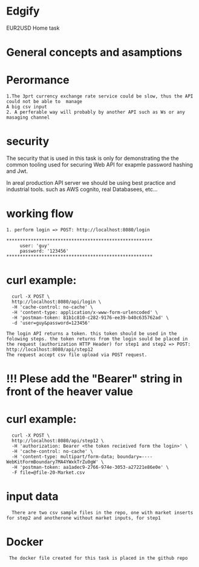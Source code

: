 # Edgify
EUR2USD Home task
# General concepts and asamptions
   # Perormance
    1.The 3prt currency exchange rate service could be slow, thus the API could not be able to  manage
    A big csv input
    2. A perferable way will probably by another API such as Ws or any masaging channel
   # security
   The security that is used in this task is only for demonstrating the the common tooling used for securing Web API for exapmle password hashing and Jwt.

   In areal production API server we should be using best practice and industrial tools. such as AWS cognito, real Databasees, etc...
    
   # working flow
    1. perform login => POST: http://localhost:8080/login

    ****************************************************** 
         user: 'guy'
         password: '123456'
    ******************************************************

   # curl example:
      curl -X POST \
      http://localhost:8080/api/login \
      -H 'cache-control: no-cache' \
      -H 'content-type: application/x-www-form-urlencoded' \
      -H 'postman-token: 81b1c810-c282-9176-ee39-b40c635762ad' \
      -d 'user=guy&password=123456'
    
    The login API returns a token. this token should be used in the folowing steps. the token returns from the login sould be placed in the request (authorization HTTP Header) for step1 and step2 => POST: http://localhost:8080/api/step12
    The request accept csv file upload via POST request.

   # !!! Plese add the "Bearer" string in front of the heaver value
    
   # curl example:
      curl -X POST \
      http://localhost:8080/api/step12 \
      -H 'authorization: Bearer <the token recieived form the login>' \
      -H 'cache-control: no-cache' \
      -H 'content-type: multipart/form-data; boundary=----WebKitFormBoundary7MA4YWxkTrZu0gW' \
      -H 'postman-token: aa1adec9-2766-974e-3053-a27221e86e0e' \
      -F file=@file-20-Market.csv
 
   # input data
      There are two csv sample files in the repo, one with market inserts for step2 and anotherone without market inputs, for step1
 
   # Docker
     The docker file created for this task is placed in the github repo
     


